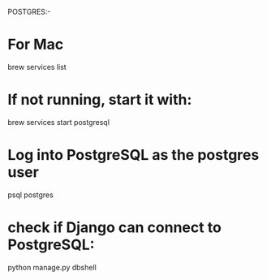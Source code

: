 POSTGRES:-

# For Mac
brew services list
# If not running, start it with:
brew services start postgresql

# Log into PostgreSQL as the postgres user
psql postgres

# check if Django can connect to PostgreSQL:
python manage.py dbshell
